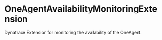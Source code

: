 # OneAgentAvailabilityMonitoringExtension
Dynatrace Extension for monitoring the availability of the OneAgent.
